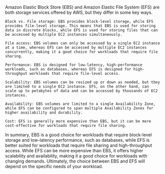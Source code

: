 Amazon Elastic Block Store (EBS) and Amazon Elastic File System (EFS) are both storage services offered by AWS, but they differ in some key ways.

    Block vs. File storage: EBS provides block-level storage, while EFS provides file-level storage. This means that EBS is used for storing data in discrete blocks, while EFS is used for storing files that can be accessed by multiple EC2 instances simultaneously.

    File access: EBS volumes can only be accessed by a single EC2 instance at a time, whereas EFS can be accessed by multiple EC2 instances concurrently, making it a good choice for workloads that require file sharing.

    Performance: EBS is designed for low-latency, high-performance workloads, such as databases, whereas EFS is designed for high-throughput workloads that require file-level access.

    Scalability: EBS volumes can be resized up or down as needed, but they are limited to a single EC2 instance. EFS, on the other hand, can scale up to petabytes of data and can be accessed by thousands of EC2 instances.

    Availability: EBS volumes are limited to a single Availability Zone, while EFS can be configured to span multiple Availability Zones for higher availability and durability.

    Cost: EFS is generally more expensive than EBS, but it can be more cost-effective for workloads that require file sharing.

In summary, EBS is a good choice for workloads that require block-level storage and low-latency performance, such as databases, while EFS is better suited for workloads that require file sharing and high-throughput access. While EFS can be more expensive than EBS, it offers higher scalability and availability, making it a good choice for workloads with changing demands. Ultimately, the choice between EBS and EFS will depend on the specific needs of your workload.
